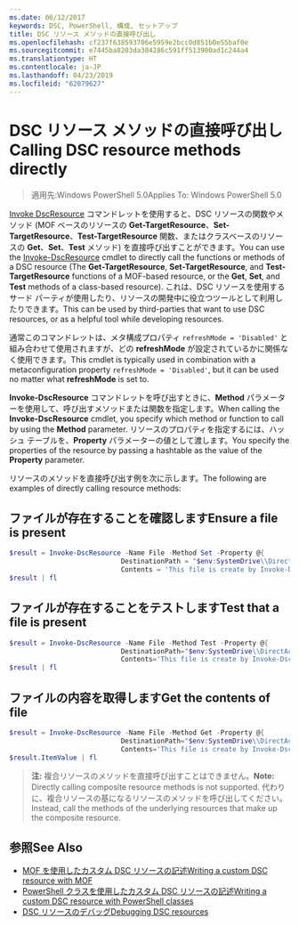 ```yaml
---
ms.date: 06/12/2017
keywords: DSC, PowerShell, 構成, セットアップ
title: DSC リソース メソッドの直接呼び出し
ms.openlocfilehash: cf237f638593706e5959e2bcc0d851b0e55baf0e
ms.sourcegitcommit: e7445ba8203da304286c591ff513900ad1c244a4
ms.translationtype: HT
ms.contentlocale: ja-JP
ms.lasthandoff: 04/23/2019
ms.locfileid: "62079627"
---
```

# <a name="calling-dsc-resource-methods-directly"></a><span data-ttu-id="bfc45-103">DSC リソース メソッドの直接呼び出し</span><span class="sxs-lookup"><span data-stu-id="bfc45-103">Calling DSC resource methods directly</span></span>

><span data-ttu-id="bfc45-104">適用先:Windows PowerShell 5.0</span><span class="sxs-lookup"><span data-stu-id="bfc45-104">Applies To: Windows PowerShell 5.0</span></span>

<span data-ttu-id="bfc45-105">[Invoke DscResource](/powershell/module/PSDesiredStateConfiguration/Invoke-DscResource) コマンドレットを使用すると、DSC リソースの関数やメソッド (MOF ベースのリソースの **Get-TargetResource**、**Set-TargetResource**、**Test-TargetResource** 関数、またはクラスベースのリソースの **Get**、**Set**、**Test** メソッド) を直接呼び出すことができます。</span><span class="sxs-lookup"><span data-stu-id="bfc45-105">You can use the [Invoke-DscResource](/powershell/module/PSDesiredStateConfiguration/Invoke-DscResource) cmdlet to directly call the functions or methods of a DSC resource (The **Get-TargetResource**, **Set-TargetResource**, and **Test-TargetResource** functions of a MOF-based resource, or the **Get**, **Set**, and **Test** methods of a class-based resource).</span></span>
<span data-ttu-id="bfc45-106">これは、DSC リソースを使用するサード パーティが使用したり、リソースの開発中に役立つツールとして利用したりできます。</span><span class="sxs-lookup"><span data-stu-id="bfc45-106">This can be used by third-parties that want to use DSC resources, or as a helpful tool while developing resources.</span></span>

<span data-ttu-id="bfc45-107">通常このコマンドレットは、メタ構成プロパティ `refreshMode = 'Disabled'` と組み合わせて使用されますが、どの **refreshMode** が設定されているかに関係なく使用できます。</span><span class="sxs-lookup"><span data-stu-id="bfc45-107">This cmdlet is typically used in combination with a metaconfiguration property `refreshMode = 'Disabled'`, but it can be used no matter what **refreshMode** is set to.</span></span>

<span data-ttu-id="bfc45-108">**Invoke-DscResource** コマンドレットを呼び出すときに、**Method** パラメーターを使用して、呼び出すメソッドまたは関数を指定します。</span><span class="sxs-lookup"><span data-stu-id="bfc45-108">When calling the **Invoke-DscResource** cmdlet, you specify which method or function to call by using the **Method** parameter.</span></span> <span data-ttu-id="bfc45-109">リソースのプロパティを指定するには、ハッシュ テーブルを、**Property** パラメーターの値として渡します。</span><span class="sxs-lookup"><span data-stu-id="bfc45-109">You specify the properties of the resource by passing a hashtable as the value of the **Property** parameter.</span></span>

<span data-ttu-id="bfc45-110">リソースのメソッドを直接呼び出す例を次に示します。</span><span class="sxs-lookup"><span data-stu-id="bfc45-110">The following are examples of directly calling resource methods:</span></span>

## <a name="ensure-a-file-is-present"></a><span data-ttu-id="bfc45-111">ファイルが存在することを確認します</span><span class="sxs-lookup"><span data-stu-id="bfc45-111">Ensure a file is present</span></span>

```powershell
$result = Invoke-DscResource -Name File -Method Set -Property @{
                            DestinationPath = "$env:SystemDrive\\DirectAccess.txt";
                            Contents = 'This file is create by Invoke-DscResource'} -Verbose
$result | fl
```

## <a name="test-that-a-file-is-present"></a><span data-ttu-id="bfc45-112">ファイルが存在することをテストします</span><span class="sxs-lookup"><span data-stu-id="bfc45-112">Test that a file is present</span></span>

```powershell
$result = Invoke-DscResource -Name File -Method Test -Property @{
                            DestinationPath="$env:SystemDrive\\DirectAccess.txt";
                            Contents='This file is create by Invoke-DscResource'} -Verbose
$result | fl
```

## <a name="get-the-contents-of-file"></a><span data-ttu-id="bfc45-113">ファイルの内容を取得します</span><span class="sxs-lookup"><span data-stu-id="bfc45-113">Get the contents of file</span></span>

```powershell
$result = Invoke-DscResource -Name File -Method Get -Property @{
                            DestinationPath="$env:SystemDrive\\DirectAccess.txt";
                            Contents='This file is create by Invoke-DscResource'} -Verbose
$result.ItemValue | fl
```

><span data-ttu-id="bfc45-114">**注:** 複合リソースのメソッドを直接呼び出すことはできません。</span><span class="sxs-lookup"><span data-stu-id="bfc45-114">**Note:** Directly calling composite resource methods is not supported.</span></span> <span data-ttu-id="bfc45-115">代わりに、複合リソースの基になるリソースのメソッドを呼び出してください。</span><span class="sxs-lookup"><span data-stu-id="bfc45-115">Instead, call the methods of the underlying resources that make up the composite resource.</span></span>

## <a name="see-also"></a><span data-ttu-id="bfc45-116">参照</span><span class="sxs-lookup"><span data-stu-id="bfc45-116">See Also</span></span>
- [<span data-ttu-id="bfc45-117">MOF を使用したカスタム DSC リソースの記述</span><span class="sxs-lookup"><span data-stu-id="bfc45-117">Writing a custom DSC resource with MOF</span></span>](../resources/authoringResourceMOF.md)
- [<span data-ttu-id="bfc45-118">PowerShell クラスを使用したカスタム DSC リソースの記述</span><span class="sxs-lookup"><span data-stu-id="bfc45-118">Writing a custom DSC resource with PowerShell classes</span></span>](../resources/authoringResourceClass.md)
- [<span data-ttu-id="bfc45-119">DSC リソースのデバッグ</span><span class="sxs-lookup"><span data-stu-id="bfc45-119">Debugging DSC resources</span></span>](../troubleshooting/debugResource.md)